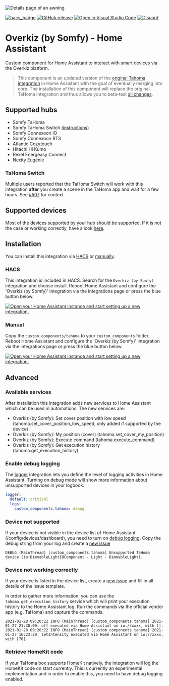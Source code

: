 ![Details page of an awning](https://user-images.githubusercontent.com/8216238/132857336-ee7c719e-498c-49f9-adc2-017305b7bc7e.png)


[![hacs_badge](https://img.shields.io/badge/HACS-Default-orange.svg)](https://github.com/custom-components/hacs)
[![GitHub release](https://img.shields.io/github/release/iMicknl/ha-tahoma.svg)](https://GitHub.com/iMicknl/ha-tahoma/releases/)
[![Open in Visual Studio Code](https://open.vscode.dev/badges/open-in-vscode.svg)](https://open.vscode.dev/iMicknl/ha-tahoma/)
[![Discord](https://img.shields.io/discord/718361810985549945?label=chat&logo=discord)](https://discord.gg/RRXuSVDAzG)

# Overkiz (by Somfy) - Home Assistant

Custom component for Home Assistant to interact with smart devices via the Overkiz platform.

>This component is an updated version of the [original Tahoma integration](https://www.home-assistant.io/integrations/tahoma/) in Home Assistant with the goal of eventually merging into core. The installation of this component will replace the original TaHoma integration and thus allows you to beta-test [all changes](https://github.com/iMicknl/ha-tahoma/releases).

## Supported hubs

- Somfy TaHoma
- Somfy TaHoma Switch [(instructions)](#tahoma-switch)
- Somfy Connexoon IO
- Somfy Connexoon RTS
- Atlantic Cozytouch
- Hitachi Hi Kumo
- Rexel Energeasy Connect
- Nexity Eugénie

### TaHoma Switch

Multiple users reported that the TaHoma Switch will work with this integration **after** you create a scene in the TaHoma app and wait for a few hours. See [#507](https://github.com/iMicknl/ha-tahoma/issues/507) for context.

## Supported devices

Most of the devices supported by your hub should be supported. If it is not the case or working correctly, have a look [here](#device-not-supported--working-correctly).

## Installation

You can install this integration via [HACS](#hacs) or [manually](#manual).

### HACS

This integration is included in HACS. Search for the `Overkiz (by Somfy)` integration and choose install. Reboot Home Assistant and configure the 'Overkiz (by Somfy)' integration via the integrations page or press the blue button below.

[![Open your Home Assistant instance and start setting up a new integration.](https://my.home-assistant.io/badges/config_flow_start.svg)](https://my.home-assistant.io/redirect/config_flow_start/?domain=tahoma)

### Manual

Copy the `custom_components/tahoma` to your `custom_components` folder. Reboot Home Assistant and configure the 'Overkiz (by Somfy)' integration via the integrations page or press the blue button below.

[![Open your Home Assistant instance and start setting up a new integration.](https://my.home-assistant.io/badges/config_flow_start.svg)](https://my.home-assistant.io/redirect/config_flow_start/?domain=tahoma)


## Advanced

### Available services

After installation this integration adds new services to Home Assistant which can be used in automations. The new services are:

+ Overkiz (by Somfy): Set cover position with low speed (tahoma.set_cover_position_low_speed, only added if supported by the device)
+ Overkiz (by Somfy): My position (cover) (tahoma.set_cover_my_position)
+ Overkiz (by Somfy): Execute command (tahoma.execute_command)
+ Overkiz (by Somfy): Get execution history (tahoma.get_execution_history)

### Enable debug logging

The [logger](https://www.home-assistant.io/integrations/logger/) integration lets you define the level of logging activities in Home Assistant. Turning on debug mode will show more information about unsupported devices in your logbook.

```yaml
logger:
  default: critical
  logs:
    custom_components.tahoma: debug
```

### Device not supported

If your device is not visible in the device list of Home Assistant (/config/devices/dashboard), you need to turn on [debug logging](#enable-debug-logging). Copy the debug string from your log and create a [new issue](https://github.com/iMicknl/ha-tahoma/issues/new/choose)

`DEBUG (MainThread) [custom_components.tahoma] Unsupported TaHoma device (io:DimmableLightIOComponent - Light - DimmableLight).`

### Device not working correctly

If your device is listed in the device list, create a [new issue](https://github.com/iMicknl/ha-tahoma/issues/new/choose) and fill in all details of the issue template.

In order to gather more information, you can use the `tahoma.get_execution_history` service which will print your execution history to the Home Assistant log. Run the commands via the official vendor app (e.g. TaHoma) and capture the commands.

```
2021-01-28 09:20:22 INFO (MainThread) [custom_components.tahoma] 2021-01-27 21:30:00: off executed via Home Assistant on io://xxxx, with [].
2021-01-28 09:20:22 INFO (MainThread) [custom_components.tahoma] 2021-01-27 16:23:29: setIntensity executed via Home Assistant on io://xxxx, with [70].
```

### Retrieve HomeKit code

If your TaHoma box supports HomeKit natively, the integration will log the HomeKit code on start currently. This is currently an experimental implementation and in order to enable this, you need to have debug logging enabled.
